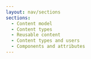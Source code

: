 ```yaml
---
layout: nav/sections
sections:
  - Content model
  - Content types
  - Reusable content
  - Content types and users
  - Components and attributes
---
```

